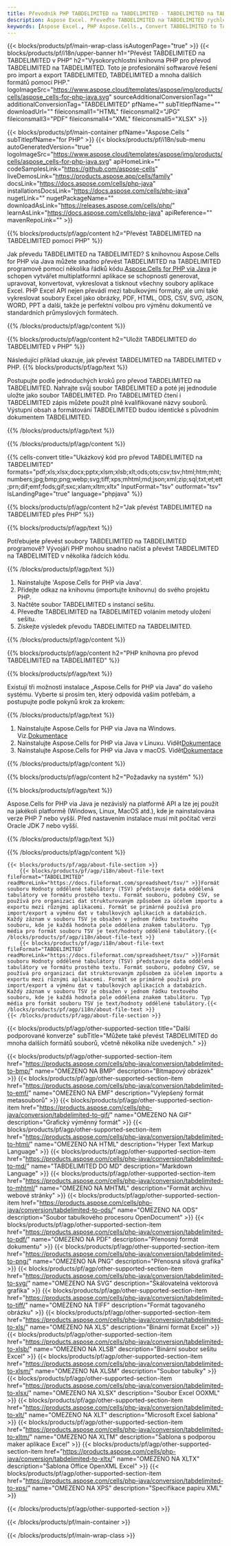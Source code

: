 ```yaml
---
title: Převodník PHP TABDELIMITED na TABDELIMITED - TABDELIMITED na TABDELIMITED
description: Aspose Excel. Převeďte TABDELIMITED na TABDELIMITED rychle a snadno pomocí Aspose.Cells. PHP TABDELIMITED na TABDELIMITED. PHP Uložit TABDELIMITED do TABDELIMITED. Uložit TABDELIMITED jako TABDELIMITED pomocí PHP.
keywords: [Aspose Excel., PHP Aspose.Cells., Convert TABDELIMITED to TABDELIMITED in PHP., Save TABDELIMITED to TABDELIMITED using PHP., PHP TABDELIMITED to TABDELIMITED saveformat., TABDELIMITED to TABDELIMITED Converter., PHP Save TABDELIMITED as TABDELIMITED]
---
```

{{< blocks/products/pf/main-wrap-class isAutogenPage="true" >}}
{{< blocks/products/pf/i18n/upper-banner h1="Převést TABDELIMITED na TABDELIMITED v PHP" h2="Vysokorychlostní knihovna PHP pro převod TABDELIMITED na TABDELIMITED. Toto je profesionální softwarové řešení pro import a export TABDELIMITED, TABDELIMITED a mnoha dalších formátů pomocí PHP." logoImageSrc="https://www.aspose.cloud/templates/aspose/img/products/cells/aspose_cells-for-php-java.svg" sourceAdditionalConversionTag="" additionalConversionTag="TABDELIMITED" pfName="" subTitlepfName="" downloadUrl="" fileiconsmall1="HTML" fileiconsmall2="JPG" fileiconsmall3="PDF" fileiconsmall4="XML" fileiconsmall5="XLSX" >}}

{{< blocks/products/pf/main-container pfName="Aspose.Cells " subTitlepfName="for PHP" >}}
{{< blocks/products/pf/i18n/sub-menu autoGeneratedVersion="true" logoImageSrc="https://www.aspose.cloud/templates/aspose/img/products/cells/aspose_cells-for-php-java.svg" apiHomeLink="" codeSamplesLink="https://github.com/aspose-cells" liveDemosLink="https://products.aspose.app/cells/family" docsLink="https://docs.aspose.com/cells/php-java" installationsDocsLink="https://docs.aspose.com/cells/php-java" nugetLink="" nugetPackageName="" downloadAsLink="https://releases.aspose.com/cells/php/" learnAsLink="https://docs.aspose.com/cells/php-java" apiReference="" mavenRepoLink="" >}}


{{% blocks/products/pf/agp/content h2="Převést TABDELIMITED na TABDELIMITED pomocí PHP" %}}

 Jak převedu TABDELIMITED na TABDELIMITED? S knihovnou Aspose.Cells for PHP via Java můžete snadno převést TABDELIMITED na TABDELIMITED programově pomocí několika řádků kódu.[Aspose.Cells for PHP via Java](https://products.aspose.com/cells/php-java/) je schopen vytvářet multiplatformní aplikace se schopností generovat, upravovat, konvertovat, vykreslovat a tisknout všechny soubory aplikace Excel. PHP Excel API nejen převádí mezi tabulkovými formáty, ale umí také vykreslovat soubory Excel jako obrázky, PDF, HTML, ODS, CSV, SVG, JSON, WORD, PPT a další, takže je perfektní volbou pro výměnu dokumentů ve standardních průmyslových formátech.
 
{{% /blocks/products/pf/agp/content %}}

{{% blocks/products/pf/agp/content h2="Uložit TABDELIMITED do TABDELIMITED v PHP" %}}

Následující příklad ukazuje, jak převést TABDELIMITED na TABDELIMITED v PHP.
{{% blocks/products/pf/agp/text %}}

Postupujte podle jednoduchých kroků pro převod TABDELIMITED na TABDELIMITED. Nahrajte svůj soubor TABDELIMITED a poté jej jednoduše uložte jako soubor TABDELIMITED. Pro TABDELIMITED čtení i TABDELIMITED zápis můžete použít plně kvalifikované názvy souborů. Výstupní obsah a formátování TABDELIMITED budou identické s původním dokumentem TABDELIMITED.

{{% /blocks/products/pf/agp/text %}}

{{% /blocks/products/pf/agp/content %}}

{{% cells-convert title="Ukázkový kód pro převod TABDELIMITED na TABDELIMITED" formats="pdf;xls;xlsx;docx;pptx;xlsm;xlsb;xlt;ods;ots;csv;tsv;html;htm;mht;numbers;jpg;bmp;png;webp;svg;tiff;xps;mhtml;md;json;xml;zip;sql;txt;et;ett;prn;dif;emf;fods;gif;sxc;xlam;xltm;xltx" InputFormat="tsv" outformat="tsv" IsLandingPage="true" language="phpjava" %}}

{{% blocks/products/pf/agp/content h2="Jak převést TABDELIMITED na TABDELIMITED přes PHP" %}}

{{% blocks/products/pf/agp/text %}}

Potřebujete převést soubory TABDELIMITED na TABDELIMITED programově? Vývojáři PHP mohou snadno načíst a převést TABDELIMITED na TABDELIMITED v několika řádcích kódu.

{{% /blocks/products/pf/agp/text %}}

1.  Nainstalujte 'Aspose.Cells for PHP via Java'.
1.  Přidejte odkaz na knihovnu (importujte knihovnu) do svého projektu PHP.
1.  Načtěte soubor TABDELIMITED s instancí sešitu.
1.  Převeďte TABDELIMITED na TABDELIMITED voláním metody uložení sešitu.
1.  Získejte výsledek převodu TABDELIMITED na TABDELIMITED.

{{% /blocks/products/pf/agp/content %}}

{{% blocks/products/pf/agp/content h2="PHP knihovna pro převod TABDELIMITED na TABDELIMITED" %}}

{{% blocks/products/pf/agp/text %}}

Existují tři možnosti instalace „Aspose.Cells for PHP via Java“ do vašeho systému. Vyberte si prosím ten, který odpovídá vašim potřebám, a postupujte podle pokynů krok za krokem:

{{% /blocks/products/pf/agp/text %}}

1.  Nainstalujte Aspose.Cells for PHP via Java na Windows. Viz.[Dokumentace](https://docs.aspose.com/cells/php-java/setup-and-installation-guidelines/#windows)
1.  Nainstalujte Aspose.Cells for PHP via Java v Linuxu. Vidět[Dokumentace](https://docs.aspose.com/cells/php-java/setup-and-installation-guidelines/#linux)
1.  Nainstalujte Aspose.Cells for PHP via Java v macOS. Vidět[Dokumentace](https://docs.aspose.com/cells/php-java/setup-and-installation-guidelines/#mac)

{{% /blocks/products/pf/agp/content %}}

{{% blocks/products/pf/agp/content h2="Požadavky na systém" %}}

{{% blocks/products/pf/agp/text %}}

Aspose.Cells for PHP via Java je nezávislý na platformě API a lze jej použít na jakékoli platformě (Windows, Linux, MacOS atd.), kde je nainstalována verze PHP 7 nebo vyšší. Před nastavením instalace musí mít počítač verzi Oracle JDK 7 nebo vyšší.
 
{{% /blocks/products/pf/agp/text %}}


{{% /blocks/products/pf/agp/content %}}

<!-- aboutfile Starts -->
    {{< blocks/products/pf/agp/about-file-section >}}
        {{< blocks/products/pf/agp/i18n/about-file-text fileFormat="TABDELIMITED" readMoreLink="https://docs.fileformat.com/spreadsheet/tsv/" >}}Formát souboru Hodnoty oddělené tabulátory (TSV) představuje data oddělená tabulátory ve formátu prostého textu. Formát souboru, podobný CSV, se používá pro organizaci dat strukturovaným způsobem za účelem importu a exportu mezi různými aplikacemi. Formát se primárně používá pro import/export a výměnu dat v tabulkových aplikacích a databázích. Každý záznam v souboru TSV je obsažen v jednom řádku textového souboru, kde je každá hodnota pole oddělena znakem tabulátoru. Typ média pro formát souboru TSV je text/hodnoty oddělené tabulátory.{{< /blocks/products/pf/agp/i18n/about-file-text >}}
        {{< blocks/products/pf/agp/i18n/about-file-text fileFormat="TABDELIMITED" readMoreLink="https://docs.fileformat.com/spreadsheet/tsv/" >}}Formát souboru Hodnoty oddělené tabulátory (TSV) představuje data oddělená tabulátory ve formátu prostého textu. Formát souboru, podobný CSV, se používá pro organizaci dat strukturovaným způsobem za účelem importu a exportu mezi různými aplikacemi. Formát se primárně používá pro import/export a výměnu dat v tabulkových aplikacích a databázích. Každý záznam v souboru TSV je obsažen v jednom řádku textového souboru, kde je každá hodnota pole oddělena znakem tabulátoru. Typ média pro formát souboru TSV je text/hodnoty oddělené tabulátory.{{< /blocks/products/pf/agp/i18n/about-file-text >}}
    {{< /blocks/products/pf/agp/about-file-section >}}
<!-- aboutfile Ends -->

{{< blocks/products/pf/agp/other-supported-section title="Další podporované konverze" subTitle="Můžete také převést TABDELIMITED do mnoha dalších formátů souborů, včetně několika níže uvedených." >}}

{{< blocks/products/pf/agp/other-supported-section-item href="https://products.aspose.com/cells/php-java/conversion/tabdelimited-to-bmp/" name="OMEZENO NA BMP" description="Bitmapový obrázek" >}}
{{< blocks/products/pf/agp/other-supported-section-item href="https://products.aspose.com/cells/php-java/conversion/tabdelimited-to-emf/" name="OMEZENO NA EMF" description="Vylepšený formát metasouborů" >}}
{{< blocks/products/pf/agp/other-supported-section-item href="https://products.aspose.com/cells/php-java/conversion/tabdelimited-to-gif/" name="OMEZENO NA GIF" description="Grafický výměnný formát" >}}
{{< blocks/products/pf/agp/other-supported-section-item href="https://products.aspose.com/cells/php-java/conversion/tabdelimited-to-html/" name="OMEZENO NA HTML" description="Hyper Text Markup Language" >}}
{{< blocks/products/pf/agp/other-supported-section-item href="https://products.aspose.com/cells/php-java/conversion/tabdelimited-to-md/" name="TABDELIMITED DO MD" description="Markdown Language" >}}
{{< blocks/products/pf/agp/other-supported-section-item href="https://products.aspose.com/cells/php-java/conversion/tabdelimited-to-mhtml/" name="OMEZENO NA MHTML" description="Formát archivu webové stránky" >}}
{{< blocks/products/pf/agp/other-supported-section-item href="https://products.aspose.com/cells/php-java/conversion/tabdelimited-to-ods/" name="OMEZENO NA ODS" description="Soubor tabulkového procesoru OpenDocument" >}}
{{< blocks/products/pf/agp/other-supported-section-item href="https://products.aspose.com/cells/php-java/conversion/tabdelimited-to-pdf/" name="OMEZENO NA PDF" description="Přenosný formát dokumentu" >}}
{{< blocks/products/pf/agp/other-supported-section-item href="https://products.aspose.com/cells/php-java/conversion/tabdelimited-to-png/" name="OMEZENO NA PNG" description="Přenosná síťová grafika" >}}
{{< blocks/products/pf/agp/other-supported-section-item href="https://products.aspose.com/cells/php-java/conversion/tabdelimited-to-svg/" name="OMEZENO NA SVG" description="Škálovatelná vektorová grafika" >}}
{{< blocks/products/pf/agp/other-supported-section-item href="https://products.aspose.com/cells/php-java/conversion/tabdelimited-to-tiff/" name="OMEZENO NA TIFF" description="Formát tagovaného obrázku" >}}
{{< blocks/products/pf/agp/other-supported-section-item href="https://products.aspose.com/cells/php-java/conversion/tabdelimited-to-xls/" name="OMEZENO NA XLS" description="Binární formát Excel" >}}
{{< blocks/products/pf/agp/other-supported-section-item href="https://products.aspose.com/cells/php-java/conversion/tabdelimited-to-xlsb/" name="OMEZENO NA XLSB" description="Binární soubor sešitu Excel" >}}
{{< blocks/products/pf/agp/other-supported-section-item href="https://products.aspose.com/cells/php-java/conversion/tabdelimited-to-xlsm/" name="OMEZENO NA XLSM" description="Soubor tabulky" >}}
{{< blocks/products/pf/agp/other-supported-section-item href="https://products.aspose.com/cells/php-java/conversion/tabdelimited-to-xlsx/" name="OMEZENO NA XLSX" description="Soubor Excel OOXML" >}}
{{< blocks/products/pf/agp/other-supported-section-item href="https://products.aspose.com/cells/php-java/conversion/tabdelimited-to-xlt/" name="OMEZENO NA XLT" description="Microsoft Excel šablona" >}}
{{< blocks/products/pf/agp/other-supported-section-item href="https://products.aspose.com/cells/php-java/conversion/tabdelimited-to-xltm/" name="OMEZENO NA XLTM" description="Šablona s podporou maker aplikace Excel" >}}
{{< blocks/products/pf/agp/other-supported-section-item href="https://products.aspose.com/cells/php-java/conversion/tabdelimited-to-xltx/" name="OMEZENO NA XLTX" description="Šablona Office OpenXML Excel" >}}
{{< blocks/products/pf/agp/other-supported-section-item href="https://products.aspose.com/cells/php-java/conversion/tabdelimited-to-xps/" name="OMEZENO NA XPS" description="Specifikace papíru XML" >}}

{{< /blocks/products/pf/agp/other-supported-section >}}

{{< /blocks/products/pf/main-container >}}
    
{{< /blocks/products/pf/main-wrap-class >}}
